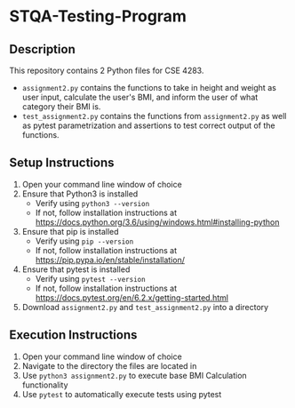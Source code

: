 # STQA-Testing-Program

## Description  
This repository contains 2 Python files for CSE 4283.  
* `assignment2.py` contains the functions to take in height and weight as user input, calculate the user's BMI, and inform the user of what category their BMI is.  
* `test_assignment2.py` contains the functions from `assignment2.py` as well as pytest parametrization and assertions to test correct output of the functions.

## Setup Instructions  
1. Open your command line window of choice  
2. Ensure that Python3 is installed  
    - Verify using `python3 --version`  
    - If not, follow installation instructions at https://docs.python.org/3.6/using/windows.html#installing-python  
3. Ensure that pip is installed  
    - Verify using `pip --version`  
    - If not, follow installation instructions at https://pip.pypa.io/en/stable/installation/  
4. Ensure that pytest is installed  
    - Verify using `pytest --version`  
    - If not, follow installation instructions at https://docs.pytest.org/en/6.2.x/getting-started.html  
5. Download `assignment2.py` and `test_assignment2.py` into a directory

## Execution Instructions
1. Open your command line window of choice
2. Navigate to the directory the files are located in
3. Use `python3 assignment2.py` to execute base BMI Calculation functionality
4. Use `pytest` to automatically execute tests using pytest
